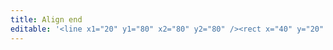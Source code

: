 ```yaml
---
title: Align end
editable: '<line x1="20" y1="80" x2="80" y2="80" /><rect x="40" y="20" width="20" height="20"/><rect x="40" y="50" width="20" height="20"/>'
---
```

